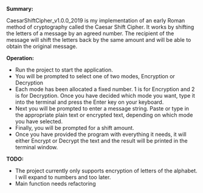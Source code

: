 **Summary:**

CaesarShiftCipher_v1.0.0_2019 is my implementation of an early Roman method of cryptography called the Caesar Shift Cipher. It works by shifting the letters of a message by an agreed number. The recipient of the message will shift the letters back by the same amount and will be able to obtain the original message.

**Operation:**

 - Run the project to start the application.
 - You will be prompted to select one of two modes, Encryption or Decryption
 - Each mode has been allocated a fixed number. 1 is for Encryption and 2 is for Decryption. Once you have decided which mode you want, type it into the terminal and press the Enter key on your keyboard.
 - Next you will  be prompted to enter a message string. Paste or type in the appropriate plain text or encrypted text, depending on which mode you have selected.
 - Finally, you will be prompted for a shift amount.
 - Once you have provided the program with everything it needs, it will either Encrypt or Decrypt the text and the result will be printed in the terminal window.
 

**TODO:**

 - The project currently only supports encryption of letters of the alphabet. I will expand to numbers and too later.
 - Main function needs refactoring
